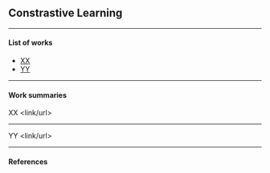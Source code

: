 ## Constrastive Learning

<!-- ***************************************************** -->


<!-- ***************************************************** -->
---
#### List of works
- [XX](#1)
- [YY](#2)

<!-- ***************************************************** -->
---
#### Work summaries

<a name="1"></a> 
XX
<link/url>

--- 
<a name="2"></a> 
YY
<link/url>


<!-- ***************************************************** -->
---
#### References
